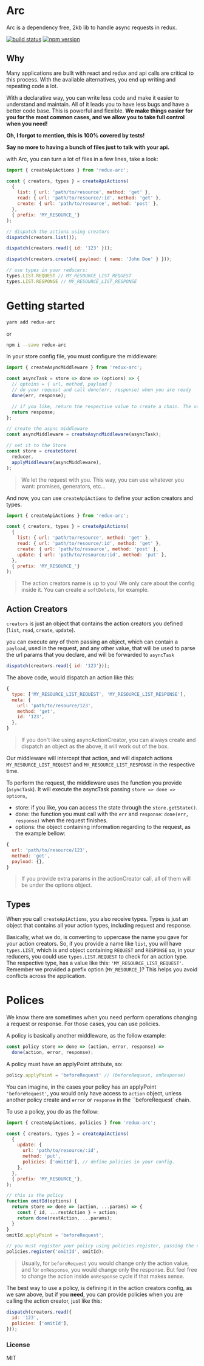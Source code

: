 # Arc
Arc is a dependency free, 2kb lib to handle async requests in redux.

[![build status](https://img.shields.io/travis/viniciusdacal/redux-arc/master.svg?style=flat-square)](https://travis-ci.org/viniciusdacal/redux-arc) [![npm version](https://img.shields.io/npm/v/redux-arc.svg?style=flat-square)](https://www.npmjs.com/package/redux-arc)

## Why
Many applications are built with react and redux and api calls are critical to this process. With the available alternatives, you end up writing and repeating code a lot.

With a declarative way, you can write less code and make it easier to understand and maintain. All of it leads you to have less bugs and have a better code base. This is powerful and flexible. **We make things easier for you for the most common cases, and we allow you to take full control when you need!**

**Oh, I forgot to mention, this is 100% covered by tests!**

**Say no more to having a bunch of files just to talk with your api.**

with Arc, you can turn a lot of files in a few lines, take a look:

```js
import { createApiActions } from 'redux-arc';

const { creators, types } = createApiActions(
  {
    list: { url: 'path/to/resource', method: 'get' },
    read: { url: 'path/to/resource/:id', method: 'get' },
    create: { url: 'path/to/resource', method: 'post' },
  },
  { prefix: 'MY_RESOURCE_'}
);

// dispatch the actions using creators
dispatch(creators.list());

dispatch(creators.read({ id: '123' }));

dispatch(creators.create({ payload: { name: 'John Doe' } }));

// use types in your reducers:
types.LIST.REQUEST // MY_RESOURCE_LIST_REQUEST
types.LIST.RESPONSE // MY_RESOURCE_LIST_RESPONSE

```

# Getting started
```bash
yarn add redux-arc
```
or
```bash
npm i --save redux-arc
```

In your store config file, you must configure the middleware:

```js
import { createAsyncMiddleware } from 'redux-arc';

const asyncTask = store => done => (options) => {
  // optoins = { url, method, payload }
  // do your request and call done(err, response) when you are ready
  done(err, response);

  // if you like, return the respective value to create a chain. The value you return here, will be passed as the result of an action dispatch.
  return response;
};

// create the async middleware
const asyncMiddleware = createAsyncMiddleware(asyncTask);

// set it to the Store
const store = createStore(
  reducer,
  applyMiddleware(asyncMiddleware),
);
```

> We let the request with you. This way, you can use whatever you want: promises, generators, etc...

And now, you can use `createApiActions` to define your action creators and types.

```js
import { createApiActions } from 'redux-arc';

const { creators, types } = createApiActions(
  {
    list: { url: 'path/to/resource', method: 'get' },
    read: { url: 'path/to/resource/:id', method: 'get' },
    create: { url: 'path/to/resource', method: 'post' },
    update: { url: 'path/to/resource/:id', method: 'put' },
  },
  { prefix: 'MY_RESOURCE_'}
);
```
> The action creators name is up to you! We only care about the config inside it. You can create a `softDelete`, for example.

## Action Creators
`creators` is just an object that contains the action creators you defined (`list`, `read`, `create`, `update`).


you can execute any of them passing an object, which can contain a `payload`, used in the request, and any other value, that will be used to parse the url params that you declare, and will be forwarded to `asyncTask`

```js
dispatch(creators.read({ id: '123'}));
```

The above code, would dispatch an action like this:
```js
{
  type: ['MY_RESOURCE_LIST_REQUEST', 'MY_RESOURCE_LIST_RESPONSE'],
  meta: {
    url: 'path/to/resource/123',
    method: 'get',
    id: '123',
  },
}
```

> If you don't like using asyncActionCreator, you can always create and dispatch an object as the above, it will work out of the box.

Our middleware will intercept that action, and will dispatch actions
`MY_RESOURCE_LIST_REQUEST` and `MY_RESOURCE_LIST_RESPONSE` in the respective time.

To perform the request, the middleware uses the function you provide (`asyncTask`). It will execute the asyncTask passing `store => done => options`,
  - store: if you like, you can access the state through the `store.getState()`.
  - done: the function you must call with the `err` and `response`:  `done(err, response)` when the request finishes.
  - options: the object containing information regarding to the request, as the example bellow:

```js
{
  url: 'path/to/resource/123',
  method: 'get',
  payload: {},
}
```

> If you provide extra params in the actionCreator call, all of them will be under the options object.

## Types
When you call `createApiActions`, you also receive types. Types is just an object that contains all your action types, including request and response.

Basically, what we do, is converting to uppercase the name you gave for your action creators. So, if you provide a name like `list`, you will have
`types.LIST`, which is and object containing `REQUEST` and `RESPONSE`
so, in your reducers, you could use `types.LIST.REQUEST` to check for an action type. The respective type, has a value like this:
`'MY_RESOURCE_LIST_REQUEST'`. Remember we provided a prefix option (`MY_RESOURCE_`)? This helps you avoid conflicts across the application.

# Polices
We know there are sometimes when you need perform operations changing a request or response. For those cases, you can use policies.

A policy is basically another middleware, as the follow example:

```js
const policy store => done => (action, error, response) =>
  done(action, error, response);
```

A policy must have an applyPoint attribute, so:

```js
policy.applyPoint = 'beforeRequest' // (beforeRequest, onResponse)
```

You can imagine, in the cases your policy has an applyPoint `'beforeRequest'`, you would only have access to  `action` object, unless another policy create and  `error` or `response` in the ``beforeRequest` chain.

To use a policy, you do as the follow:

```js
import { createApiActions, policies } from 'redux-arc';

const { creators, types } = createApiActions(
  {
    update: {
      url: 'path/to/resource/:id',
      method: 'put',
      policies: ['omitId'], // define policies in your config.
    },
  },
  { prefix: 'MY_RESOURCE_'},
);

// this is the policy
function omitId(options) {
  return store => done => (action, ...params) => {
    const { id, ...restAction } = action;
    return done(restAction, ...params);
  }
}
omitId.applyPoint = 'beforeRequest';

// you must register your policy using policies.register, passing the name and the policy.
policies.register('omitId', omitId);

```

> Usually, for `beforeRequest` you would change only the action value, and for `onResponse`, you would change only the response. But feel free to change the action inside  `onResponse` cycle if that makes sense.


The best way to use a policy, is defining it in the action creators config, as we saw above, but if you **need**, you can provide policies when you are calling the action creator, just like this:

```js
dispatch(creators.read({
  id: '123',
  policies: ['omitId'],
}));
```


### License
MIT
